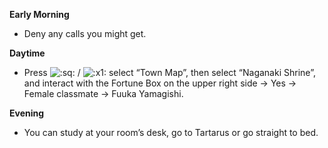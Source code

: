 **Early Morning**

- Deny any calls you might get.

**Daytime**

- Press ![:sq:](/assets/square.png) / ![:x1:](/assets/x1.png) select “Town Map”, then select “Naganaki Shrine”, and interact with the Fortune Box on the upper right side -> Yes -> Female classmate -> Fuuka Yamagishi.

**Evening**

- You can study at your room’s desk, go to Tartarus or go straight to bed.
